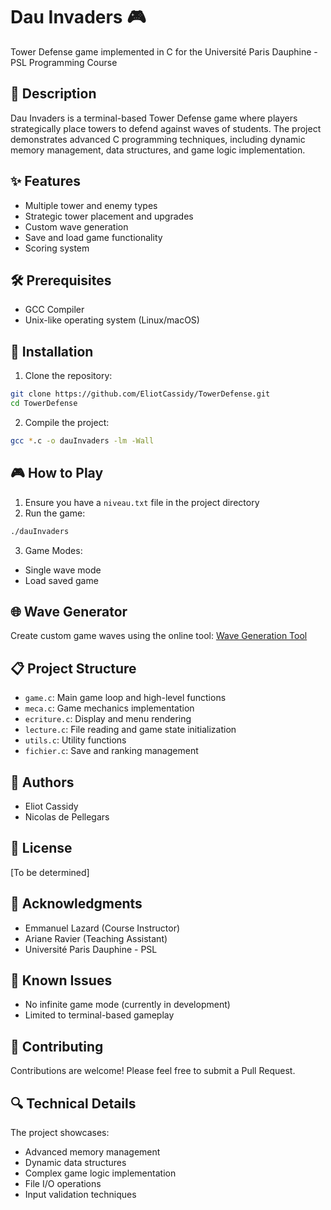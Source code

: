 # Dau Invaders 🎮

Tower Defense game implemented in C for the Université Paris Dauphine - PSL Programming Course

## 📝 Description

Dau Invaders is a terminal-based Tower Defense game where players strategically place towers to defend against waves of students. The project demonstrates advanced C programming techniques, including dynamic memory management, data structures, and game logic implementation.

## ✨ Features

- Multiple tower and enemy types
- Strategic tower placement and upgrades
- Custom wave generation
- Save and load game functionality
- Scoring system

## 🛠 Prerequisites

- GCC Compiler
- Unix-like operating system (Linux/macOS)

## 🚀 Installation

1. Clone the repository:
```bash
git clone https://github.com/EliotCassidy/TowerDefense.git
cd TowerDefense
```

2. Compile the project:
```bash
gcc *.c -o dauInvaders -lm -Wall
```

## 🎮 How to Play

1. Ensure you have a `niveau.txt` file in the project directory
2. Run the game:
```bash
./dauInvaders
```

3. Game Modes:
- Single wave mode
- Load saved game

## 🌐 Wave Generator

Create custom game waves using the online tool:
[Wave Generation Tool](https://eliotcassidy.github.io/TowerDefense)

## 📋 Project Structure

- `game.c`: Main game loop and high-level functions
- `meca.c`: Game mechanics implementation
- `ecriture.c`: Display and menu rendering
- `lecture.c`: File reading and game state initialization
- `utils.c`: Utility functions
- `fichier.c`: Save and ranking management

## 👥 Authors

- Eliot Cassidy
- Nicolas de Pellegars

## 📄 License

[To be determined]

## 🙏 Acknowledgments

- Emmanuel Lazard (Course Instructor)
- Ariane Ravier (Teaching Assistant)
- Université Paris Dauphine - PSL


## 🐛 Known Issues

- No infinite game mode (currently in development)
- Limited to terminal-based gameplay

## 🤝 Contributing

Contributions are welcome! Please feel free to submit a Pull Request.


## 🔍 Technical Details

The project showcases:
- Advanced memory management
- Dynamic data structures
- Complex game logic implementation
- File I/O operations
- Input validation techniques
